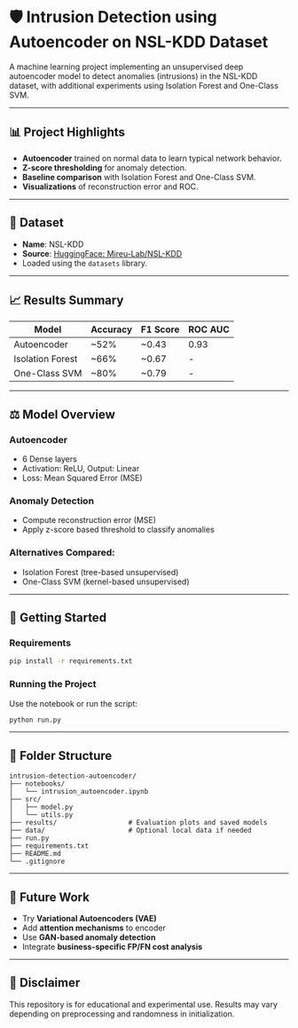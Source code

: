 # 🛡️ Intrusion Detection using Autoencoder on NSL-KDD Dataset

A machine learning project implementing an unsupervised deep autoencoder model to detect anomalies (intrusions) in the NSL-KDD dataset, with additional experiments using Isolation Forest and One-Class SVM.

---

## 📊 Project Highlights

* **Autoencoder** trained on normal data to learn typical network behavior.
* **Z-score thresholding** for anomaly detection.
* **Baseline comparison** with Isolation Forest and One-Class SVM.
* **Visualizations** of reconstruction error and ROC.

---

## 📂 Dataset

* **Name**: NSL-KDD
* **Source**: [HuggingFace: Mireu-Lab/NSL-KDD](https://huggingface.co/datasets/Mireu-Lab/NSL-KDD)
* Loaded using the `datasets` library.

---

## 📈 Results Summary

| Model            | Accuracy | F1 Score | ROC AUC |
| ---------------- | -------- | -------- | ------- |
| Autoencoder      | \~52%    | \~0.43   | 0.93    |
| Isolation Forest | \~66%    | \~0.67   | -       |
| One-Class SVM    | \~80%    | \~0.79   | -       |

---

## ⚖️ Model Overview

### Autoencoder

* 6 Dense layers
* Activation: ReLU, Output: Linear
* Loss: Mean Squared Error (MSE)

### Anomaly Detection

* Compute reconstruction error (MSE)
* Apply z-score based threshold to classify anomalies

### Alternatives Compared:

* Isolation Forest (tree-based unsupervised)
* One-Class SVM (kernel-based unsupervised)

---

## 🚀 Getting Started

### Requirements

```bash
pip install -r requirements.txt
```

### Running the Project

Use the notebook or run the script:

```bash
python run.py
```

---

## 📅 Folder Structure

```
intrusion-detection-autoencoder/
├── notebooks/
│   └── intrusion_autoencoder.ipynb
├── src/
│   ├── model.py
│   └── utils.py
├── results/                  # Evaluation plots and saved models
├── data/                     # Optional local data if needed
├── run.py
├── requirements.txt
├── README.md
└── .gitignore
```

---

## 🔎 Future Work

* Try **Variational Autoencoders (VAE)**
* Add **attention mechanisms** to encoder
* Use **GAN-based anomaly detection**
* Integrate **business-specific FP/FN cost analysis**

---

## 🚮 Disclaimer

This repository is for educational and experimental use. Results may vary depending on preprocessing and randomness in initialization.
